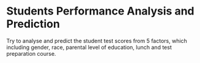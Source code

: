 # Students Performance Analysis and Prediction

Try to analyse and predict the student test scores from 5 factors, which including gender, race, parental level of education, lunch and test preparation course.
